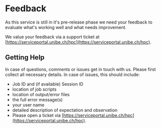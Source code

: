 # Feedback

As this service is still in it's pre-release phase we need your feedback to
evaluate what's working well and what needs improvement.

We value your feedback via a support ticket at [https://serviceportal.unibe.ch/hpc](https://serviceportal.unibe.ch/hpc).

## Getting Help
In case of questions, comments or issues get in touch with us. Please first collect all necessary details. In case of issues, this should include:

- Job ID and (if available) Session ID
- location of job scripts
- location of output/error files
- the full error message(s)
- your user name
- detailed description of expectation and observation
- Please open a ticket via [https://serviceportal.unibe.ch/hpc](https://serviceportal.unibe.ch/hpc).
